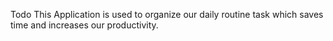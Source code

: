 Todo
This Application is used to organize our daily routine task which saves time and increases our productivity. 

